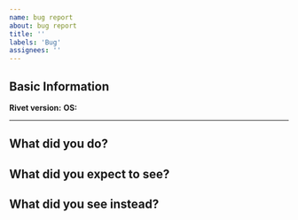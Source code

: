 ```yaml
---
name: bug report
about: bug report
title: ''
labels: 'Bug'
assignees: ''
---
```


## Basic Information

**Rivet version:**
**OS:**

* * *

## What did you do?


## What did you expect to see?


## What did you see instead?
